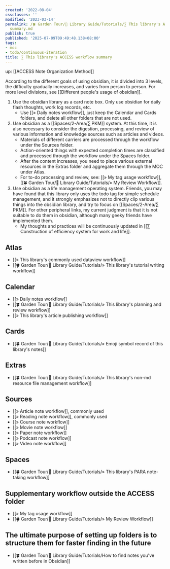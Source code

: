 ```yaml
---
created: '2022-08-04'
cssclasses: ''
modified: '2023-03-14'
permalink: /🍀 Garden Tour/🧰 Library Guide/Tutorials/∑ This library's ACCESS workflow
  summary.md
publish: true
published: '2025-07-09T09:49:48.138+08:00'
tags:
- moc
- todo/continuous-iteration
title: ∑ This library's ACCESS workflow summary
---
```

up: [[ACCESS Note Organization Method]]

According to the different goals of using obsidian, it is divided into 3 levels, the difficulty gradually increases, and varies from person to person. For more level divisions, see [[Different people's usage of obsidian]].

1. Use the obsidian library as a card note box. Only use obsidian for daily flash thoughts, work log records, etc.
	- Use [[» Daily notes workflow]], just keep the Calendar and Cards folders, and delete all other folders that are not used.
2. Use obsidian as a [[Spaces/2-Area/∑ PKM]] system. At this time, it is also necessary to consider the digestion, processing, and review of various information and knowledge sources such as articles and videos.
	- Materials of different carriers are processed through the workflow under the Sources folder.
	- Action-oriented things with expected completion times are classified and processed through the workflow under the Spaces folder.
	- After the content increases, you need to place various external resources in the Extras folder and aggregate them through the MOC under Atlas.
	- For to-do processing and review, see: [[» My tag usage workflow]], [[🍀 Garden Tour/🧰 Library Guide/Tutorials/» My Review Workflow]].
3. Use obsidian as a life management operating system. Friends, you may have found that this library only uses the todo tag for simple schedule management, and it strongly emphasizes not to directly clip various things into the obsidian library, and try to focus on [[Spaces/2-Area/∑ PKM]]. For other peripheral links, my current judgment is that it is not suitable to do them in obsidian, although many geeky friends have implemented them.
	- My thoughts and practices will be continuously updated in [[∑ Construction of efficiency system for work and life]].

## Atlas

- [[» This library's commonly used dataview workflow]]
- [[🍀 Garden Tour/🧰 Library Guide/Tutorials/» This library's tutorial writing workflow]]

## Calendar

- [[» Daily notes workflow]]
- [[🍀 Garden Tour/🧰 Library Guide/Tutorials/» This library's planning and review workflow]]
- [[» This library's article publishing workflow]]

## Cards

- [[🍀 Garden Tour/🧰 Library Guide/Tutorials/» Emoji symbol record of this library's notes]]

## Extras

- [[🍀 Garden Tour/🧰 Library Guide/Tutorials/» This library's non-md resource file management workflow]]

## Sources

- [[» Article note workflow]], commonly used
- [[» Reading note workflow]], commonly used
- [[» Course note workflow]]
- [[» Movie note workflow]]
- [[» Paper note workflow]]
- [[» Podcast note workflow]]
- [[» Video note workflow]]

## Spaces

- [[🍀 Garden Tour/🧰 Library Guide/Tutorials/» This library's PARA note-taking workflow]]

## Supplementary workflow outside the ACCESS folder

- [[» My tag usage workflow]]
- [[🍀 Garden Tour/🧰 Library Guide/Tutorials/» My Review Workflow]]

## The ultimate purpose of setting up folders is to structure them for faster finding in the future

- [[🍀 Garden Tour/🧰 Library Guide/Tutorials/How to find notes you've written before in Obsidian]] 